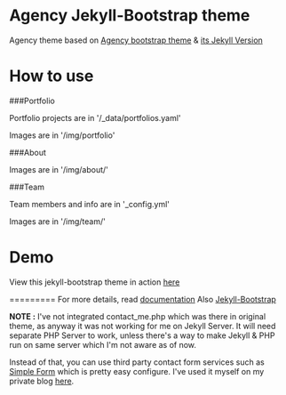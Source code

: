 Agency Jekyll-Bootstrap theme
====================

Agency theme based on [Agency bootstrap theme](http://startbootstrap.com/templates/agency/) & [its Jekyll Version](https://github.com/y7kim/agency-jekyll-theme/)

# How to use

###Portfolio

Portfolio projects are in '/_data/portfolios.yaml'

Images are in '/img/portfolio'

###About

Images are in '/img/about/'

###Team

Team members and info are in '_config.yml'

Images are in '/img/team/'

# Demo

View this jekyll-bootstrap theme in action [here](https://desaiuditd.github.io/agency/)

=========
For more details, read [documentation](http://jekyllrb.com/)
Also [Jekyll-Bootstrap](http://jekyllbootstrap.com/)


**NOTE :** I've not integrated contact_me.php which was there in original theme, as anyway it was not working for me on Jekyll Server. It will need separate PHP Server to work, unless there's a way to make Jekyll & PHP run on same server which I'm not aware as of now.

Instead of that, you can use third party contact form services such as [Simple Form](http://getsimpleform.com) which is pretty easy configure. I've used it myself on my private blog [here](http://incognitech.in).
